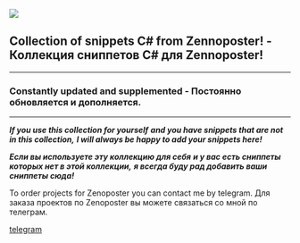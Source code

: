 ![](https://i.imgur.com/XV3ZnLK.png)
## Collection of snippets C# from Zennoposter! - Коллекция сниппетов C# для Zennoposter!
-----------------------------------

### Constantly updated and supplemented - Постоянно обновляется и дополняется.
-----------------------------------
 

***If you use this collection for yourself***
***and you have snippets that are not in this collection,***
***I will always be happy to add your snippets here!***

***Если вы используете эту коллекцию для себя***
***и у вас есть сниппеты которых нет в этой коллекции,***
***я всегда буду рад добавить ваши сниппеты сюда!***

To order projects for Zenoposter you can contact me by telegram.
Для заказа проектов по Zenoposter вы можете связаться со мной по телеграм.

[telegram](https://t.me/AzaniR)

